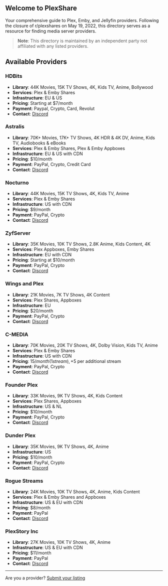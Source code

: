 ## Welcome to PlexShare

Your comprehensive guide to Plex, Emby, and Jellyfin providers. Following the closure of r/plexshares on May 19, 2022, this directory serves as a resource for finding media server providers.

> **Note**: This directory is maintained by an independent party not affiliated with any listed providers.

## Available Providers

### HDBits
- **Library**: 44K Movies, 15K TV Shows, 4K, Kids TV, Anime, Bollywood
- **Services**: Plex & Emby Shares
- **Infrastructure**: EU & US
- **Pricing**: Starting at $7/month
- **Payment**: Paypal, Crypto, Card, Revolut
- **Contact**: [Discord](https://discord.gg/PZXGRXU5BZ)
 


### Astralis
- **Library**: 70K+ Movies, 17K+ TV Shows, 4K HDR & 4K DV, Anime, Kids TV, Audiobooks & eBooks
- **Services**: Plex & Emby Shares, Plex & Emby Appboxes
- **Infrastructure**: EU & US with CDN
- **Pricing**: $10/month
- **Payment**: PayPal, Crypto, Credit Card
- **Contact**: [Discord](https://discord.gg/SFb9gAUrfE)

### Nocturno
- **Library**: 44K Movies, 15K TV Shows, 4K, Kids TV, Anime
- **Services**: Plex & Emby Shares
- **Infrastructure**: US with CDN
- **Pricing**: $9/month
- **Payment**: PayPal, Crypto
- **Contact**: [Discord](https://discord.gg/4ZpEXKVn8u)

### ZyfServer
- **Library**: 35K Movies, 10K TV Shows, 2.8K Anime, Kids Content, 4K
- **Services**: Plex Appboxes, Emby Shares
- **Infrastructure**: EU with CDN
- **Pricing**: Starting at $10/month
- **Payment**: PayPal, Crypto
- **Contact**: [Discord](https://discord.com/invite/pDtBCKSj5v)

### Wings and Plex
- **Library**: 21K Movies, 7K TV Shows, 4K Content
- **Services**: Plex Shares, Appboxes
- **Infrastructure**: EU
- **Pricing**: $20/month
- **Payment**: PayPal, Crypto
- **Contact**: [Discord](https://discord.gg/pg635XCdm)

### C-MEDIA
- **Library**: 70K Movies, 20K TV Shows, 4K, Dolby Vision, Kids TV, Anime
- **Services**: Plex & Emby Shares
- **Infrastructure**: US with CDN
- **Pricing**: $15/month (1 stream), +$5 per additional stream
- **Payment**: PayPal, Crypto
- **Contact**: [Discord](https://discord.gg/vMr3wwkrbG)

### Founder Plex
- **Library**: 33K Movies, 9K TV Shows, 4K, Kids Content
- **Services**: Plex Shares, Appboxes
- **Infrastructure**: US & NL
- **Pricing**: $10/month
- **Payment**: PayPal, Crypto
- **Contact**: [Discord](https://discord.gg/kxB2bPkCNz)

### Dunder Plex
- **Library**: 35K Movies, 9K TV Shows, 4K, Anime
- **Infrastructure**: US
- **Pricing**: $10/month
- **Payment**: PayPal, Crypto
- **Contact**: [Discord](https://discord.gg/WfvCHm7zbz)

### Rogue Streams
- **Library**: 24K Movies, 10K TV Shows, 4K, Anime, Kids Content
- **Services**: Plex & Emby Shares and Appboxes
- **Infrastructure**: US & EU with CDN
- **Pricing**: $8/month
- **Payment**: PayPal
- **Contact**: [Discord](https://discord.com/invite/WsfvCHm7zba)

### PlexStory Inc
- **Library**: 27K Movies, 10K TV Shows, 4K, Anime
- **Infrastructure**: US & EU with CDN
- **Pricing**: $11/month
- **Payment**: PayPal
- **Contact**: [Discord](https://discord.gg/QZm8UmQjhz)

---

Are you a provider? [Submit your listing](https://forms.gle/s1W14JWsKSqZQ8jcA)
